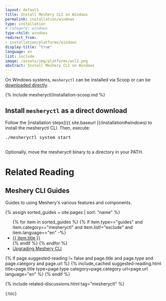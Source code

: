 ```yaml
---
layout: default
title: Install Meshery CLI on Windows
permalink: installation/windows
type: installation
# category: windows
type-child: windows
redirect_from:
- installation/platforms/windows
display-title: "true"
language: en
list: include
image: /assets/img/platforms/wsl2.png
abstract: Install Meshery CLI on Windows
---
```



On Windows systems, `mesheryctl` can be installed via Scoop or can be [downloaded directly](https://github.com/meshery/meshery/releases/latest).

{% include mesheryctl/installation-scoop.md %}

## Install `mesheryctl` as a direct download

Follow the [installation steps]({{ site.baseurl }}/installation#windows) to install the mesheryctl CLI. Then, execute:
<pre class="codeblock-pre">
<div class="codeblock"><div class="clipboardjs">./mesheryctl system start</div></div>
</pre>

Optionally, move the mesheryctl binary to a directory in your PATH.


<!-- Meshery server supports customizing authentication flow callback URL, which can be configured in the following way
  <pre class="codeblock-pre">
  <div class="codeblock"><div class="clipboardjs">MESHERY_SERVER_CALLBACK_URL=https://custom-host ./mesheryctl system start</div></div>
  </pre>

Type `yes` when prompted to choose to configure a file. To get started, choose Docker as your platform to deploy Meshery. -->

# Related Reading

## Meshery CLI Guides

Guides to using Meshery's various features and components.

{% assign sorted_guides = site.pages | sort: "name" %}

<ul>
  {% for item in sorted_guides %}
  {% if item.type=="guides" and item.category=="mesheryctl" and item.list!="exclude" and item.language=="en" -%}
    <li><a href="{{ site.baseurl }}{{ item.url }}">{{ item.title }}</a>
    </li>
    {% endif %}
  {% endfor %}
    <li><a href="{{ site.baseurl }}/guides/upgrade#upgrading-meshery-cli">Upgrading Meshery CLI</a></li>
</ul>

{% if page.suggested-reading != false and page.title and page.type and page.category and page.url %}
{% include_cached suggested-reading.html  title=page.title type=page.type category=page.category url=page.url language="en" %}
{% endif %}

{% include related-discussions.html tag="mesheryctl" %}

{:toc}